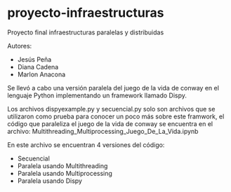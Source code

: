 # proyecto-infraestructuras
Proyecto final infraestructuras paralelas y distribuidas

Autores:
- Jesús Peña
- Diana Cadena
- Marlon Anacona

Se llevó a cabo una versión paralela del juego de la vida de conway en el lenguaje Python implementando un framework llamado Dispy.

Los archivos dispyexample.py y secuencial.py solo son archivos que se utilizaron como prueba para conocer un poco más sobre este framwork, el código que paraleliza el juego de la vida de conway se encuentra en el archivo:
Multithreading_Multiprocessing_Juego_De_La_Vida.ipynb

En este archivo se encuentran 4 versiones del código:
- Secuencial
- Paralela usando Multithreading
- Paralela usando Multiprocessing
- Paralela usando Dispy
